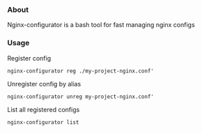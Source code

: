 ### About

Nginx-configurator is a bash tool for fast managing nginx configs

### Usage

Register config

```
nginx-configurator reg ./my-project-nginx.conf'
```

Unregister config by alias

```
nginx-configurator unreg my-project-nginx.conf'
```

List all registered configs

```
nginx-configurator list 

```
